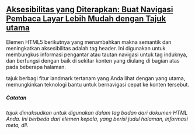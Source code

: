## [Aksesibilitas yang Diterapkan: Buat Navigasi Pembaca Layar Lebih Mudah dengan Tajuk utama](https://learn.freecodecamp.org/responsive-web-design/applied-accessibility/make-screen-reader-navigation-easier-with-the-header-landmark)

Elemen HTML5 berikutnya yang menambahkan makna semantik dan meningkatkan aksesibilitas adalah tag header. Ini digunakan untuk membungkus informasi pengantar atau tautan navigasi untuk tag induknya, dan berfungsi dengan baik di sekitar konten yang diulang di bagian atas pada beberapa halaman.



tajuk berbagi fitur landmark tertanam yang Anda lihat dengan yang utama, memungkinkan teknologi bantu untuk bernavigasi cepat ke konten tersebut.



##### Catatan

_tajuk dimaksudkan untuk digunakan dalam tag badan dari dokumen HTML Anda. Ini berbeda dari elemen kepala, yang berisi judul halaman, informasi meta, dll._

